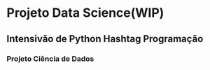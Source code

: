 # Projeto Data Science(WIP)

## Intensivão de Python Hashtag Programação
### Projeto Ciência de Dados
